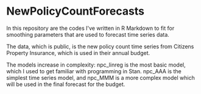 # NewPolicyCountForecasts

In this repository are the codes I've written in R Markdown to fit for smoothing parameters that are used to forecast time series data.

The data, which is public, is the new policy count time series from Citizens Property Insurance, which is used in their annual budget.

The models increase in complexity: npc_linreg is the most basic model, which I used to get familiar with programming in Stan.
npc_AAA is the simplest time series model, and npc_MMM is a more complex model which will be used in the final forecast for the budget.
